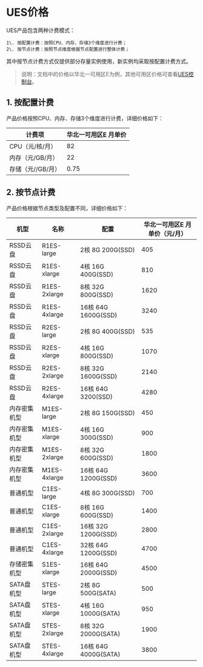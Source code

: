 # UES价格

UES产品包含两种计费模式：

    1\. 按配置计费：按照CPU、内存、存储3个维度进行计费；
    2\. 按节点计费：按照节点维度根据节点配置进行整体计费；

其中按节点计费方式仅提供部分存量实例使用，新实例均采取按配置计费方式。


> 说明：文档中的价格以华北一可用区E为例，其他可用区价格可查看[UES控制台](https://console.ucloud.cn/ues/create)。

## 1. 按配置计费

产品价格按照CPU、内存、存储3个维度进行计费，详细价格如下：

| 计费项            | 华北一可用区E 月单价 |
| ----------------- | -------------------- |
| CPU（元/核/月）   | 82                   |
| 内存（元/GB/月）  | 22                   |
| 存储（元//GB/月） | 0.75                 |


## 2. 按节点计费

产品价格根据节点类型及配置不同，详细价格如下：


| 机型 | 名称 | 配置 | 华北一可用区E 月单价（元/月） |
| ------- | ------------ | -------------------- | -------- |
| RSSD云盘 | R1ES-large | 2核 8G 200G(SSD) | 405 |
| RSSD云盘 | R1ES-xlarge | 4核 16G 400G(SSD) | 810 |
| RSSD云盘 | R1ES-2xlarge | 8核 32G 800G(SSD) | 1620 |
| RSSD云盘 | R1ES-4xlarge | 16核 64G 1600G(SSD) | 3240 |
| RSSD云盘 | R2ES-large | 2核 8G 400G(SSD) | 535 |
| RSSD云盘 | R2ES-xlarge | 4核 16G 800G(SSD) | 1070 |
| RSSD云盘 | R2ES-2xlarge | 8核 32G 1600G(SSD) | 2140 |
| RSSD云盘 | R2ES-4xlarge | 16核 64G 3200(SSD) | 4280 |
| 内存密集机型 | M1ES-large | 2核 8G 150G(SSD) | 450 |
| 内存密集机型 | M1ES-xlarge | 4核 16G 300G(SSD) | 900 |
| 内存密集机型 | M1ES-2xlarge | 8核 32G 600G(SSD) | 1800 |
| 内存密集机型 | M1ES-4xlarge | 16核 64G 1200G(SSD) | 3600 |
| 普通机型 | C1ES-large | 4核 8G 300G(SSD) | 700 |
| 普通机型 | C1ES-xlarge | 8核 16G 600G(SSD) | 1400 |
| 普通机型 | C1ES-2xlarge | 16核 32G 1200G(SSD) | 2800 |
| 普通机型 | C1ES-4xlarge | 32核 64G 1200G(SSD) | 4700 |
| 存储密集机型 | S1ES-xlarge | 16核 64G 2000G(SSD) | 4500 |
| SATA盘机型 | STES-large | 2核 8G 500G(SATA) | 500 |
| SATA盘机型 | STES-xlarge | 4核 16G 1000G(SATA) | 950 |
| SATA盘机型 | STES-2xlarge | 8核 32G 2000G(SATA) | 1900 |
| SATA盘机型 | STES-4xlarge | 16核 64G 4000G(SATA) | 3800 |